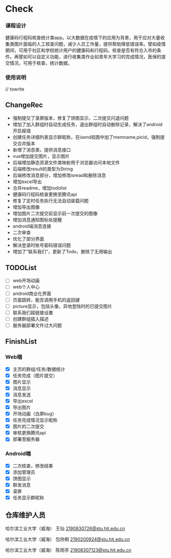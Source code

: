 # Check

### 课程设计

健康码行程码核查统计类app。以大数据在疫情下的应用为背景，用于应对大量收集类图片面临的人工核查问题，减少人员工作量，提供帮助降低错误率。譬如疫情期间，可用于社区和学校统计用户的健康码和行程码，核查是否有符合入市的条件。再譬如可以自定义功能，进行收集类作业如青年大学习的完成情况，医保的提交情况，可用于核查，统计数据。

### 使用说明

// towrite

## ChangeRec

- 强制提交了录屏版本，修复了饼图显示，二次提交闪退问题
- 增加了加入群组时自动生成任务，退出群组时自动删除记录，解决了android开启报错
- 创建任务详细列表显示群昵称，在isend视图中加了memname,picid，强制提交合并版本
- 新增了消息类，提供消息接口
- vue增加提交图片，显示图片
- 后端增加静态资源文件类映射用于浏览器访问本地文件
- 后端修改result的类型为String
- 后端修改消息部分，增加修改isread和删除消息
- 增加excel导出
- 合并readme，增加todolist
- 健康码行程码核查更换至腾讯api
- 修复了定时任务执行无法自动装载问题
- 增加导出图像
- 增加图片二次提交前显示前一次提交的图像
- 增加消息通知图标处提醒
- android端消息连接
- 二次审查
- 优化了部分界面
- 解决登录时账号密码错误问题
- 增加了”联系我们“，更新了Todo，删除了无用输出
## TODOList

- [ ] web开场动画
- [ ] web个人中心
- [ ] android商业化界面
- [ ] 页面跳转，能否调用手机的返回键
- [ ] picture显示，包括头像，异地登陆时的已提交图片
- [ ] 联系我们超链接设置
- [ ] 创建群组插入描述
- [ ] 服务器部署文件过大问题

## FinishList

### Web端

- [x] 主页的群组/任务/数据统计
- [x] 任务完成（图片提交）
- [x] 图片显示
- [x] 消息显示
- [x] 消息发送
- [x] 导出excel
- [x] 导出图片
- [x] 开场动画（白屏bug）
- [x] 任务完成情况显示昵称
- [x] 图片的二次提交
- [x] 审核更换腾讯api
- [x] 部署至服务器
### Android端

- [x] 二次核查，修改结果
- [x] 添加管理员
- [x] 饼图显示
- [x] 群发消息
- [x] 录屏
- [x] 任务显示群昵称

## 仓库维护人员

哈尔滨工业大学（威海）			王灿				2190830726@stu.hit.edu.cn

哈尔滨工业大学（威海）			包欣桐				2190200924@stu.hit.edu.cn

哈尔滨工业大学（威海）			陈雨亭				21908307123@stu.hit.edu.cn
